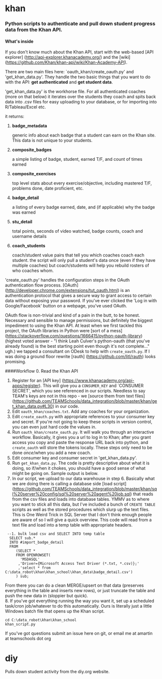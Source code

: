 # khan

### Python scripts to authenticate and pull down student progress data from the Khan API.

#### What's inside
If you don't know much about the Khan API, start with the web-based [API explorer] (http://api-explorer.khanacademy.org/) and the [wiki] (https://github.com/Khan/khan-api/wiki/Khan-Academy-API).


There are two main files here: `oauth_khan/create_oauth.py' and 'get_khan_data.py'.  They handle the two basic things that you want to do with the API: **get authenticated** and **get student data**.

'get_khan_data.py' is the workhorse file.  For all authenticated coaches (more on that below) it iterates over the students they coach and spits back data into .csv files for easy uploading to your database, or for importing into R/Tableau/Excel etc.  

it returns:

1. **badge_metadata**

   generic info about each badge that a student can earn on the Khan site.  This data is not unique to your students.
2. **composite_badges**

   a simple listing of badge, student, earned T/F, and count of times earned
3. **composite_exercises**

   top level stats about every exercise/objective, including mastered T/F, problems done, date proficient, etc.
4. **badge_detail**

   a listing of every badge earned, date, and (if applicable) why the badge was earned
5. **stu_detail**

   total points, seconds of video watched, badge counts, coach and username details
6. **coach_students**

   coach/student value pairs that tell you which coaches coach each student.  the script will only pull a student's data once (even if they have multiple coaches) but coach/students will help you rebuild rosters of who coaches whom.



'create_oauth.py' handles the configuration steps in the OAuth authentication flow process.  [OAuth] (http://developer.chrome.com/extensions/tut_oauth.html) is an authentication protocol that gives a secure way to grant access to certain data without exposing your password.  If you've ever clicked the 'Log in with Google/Facebook' button on a webpage, you've used OAuth.

OAuth flow is non-trivial and kind of a pain in the butt, to be honest.  Necessary and sensible to manage permissions, but definitely the biggest impediment to using the Khan API.  At least when we first tackled this project, the OAuth libraries in Python were [sort of a mess] (https://stackoverflow.com/questions/1666415/python-oauth-library) (highest voted answer - "I think Leah Culver's python-oauth (that you've already found) is the best starting point even though it's not complete..." ugh.) we tapped a consultant on ODesk to help with `create_oauth.py`.  If I was doing a ground floor rewrite [rauth] (https://github.com/litl/rauth) looks promising.

####Workflow
0. Read the Khan API
1. Register for an [API key] (https://www.khanacademy.org/api-apps/register).  This will give you a `CONSUMER_KEY`
and `CONSUMER SECRET', which you see referenced in our scripts.  Needless to say TEAM's keys are not in this repo - we [source them from text files] (https://github.com/TEAMSchools/data_integration/blob/master/khan/get_khan_data.py#L30) in our code.
2. Edit `oauth_khan/coaches.txt`.  Add any coaches for your organization.
3. Edit `create_oauth.py` with appropriate references to your consumer key and secret.  If you're not going to keep these scripts in version control, you can even just hard code the values in.
4. Run `oauth_khan/create_oauth.py`.  It will walk you through an interactive workflow.  Basically, it gives you a url to log in to Khan; after you grant access you copy and paste the response URL back into python, and `create_oauth` will store the tokens locally.  These steps only need to be done *once*/when you add a new coach.
5. Edit consumer key and consumer secret in 'get_khan_data.py'. 
6. Run `get_khan_data.py`.  The code is pretty descriptive about what it is doing, so if/when it chokes, you should have a good sense of what might be going on.  Sample output is below.
7.  In our script, we upload to our data warehouse in step 6.  Basically what we are doing there is calling a database side [load script] (https://github.com/TEAMSchools/data_integration/blob/master/khan/sql%20server%20config/sql%20server%20agent%20job.sql) that reads from the csv files and loads into database tables.  YMMV as to where you want to stick all this data, but I've included a bunch of `CREATE TABLE` scripts as well as the stored procedures which slurp up the text files.  This is  One Weird Trick in SQL Server that I don't think enough people are aware of so I will give a quick overview.  This code will read from a text file and load into a temp table with appropriate headers.
```
 --1. bulk load csv and SELECT INTO temp table
  SELECT sub.*
  INTO #import_badge_detail
  FROM
     (SELECT * 
     FROM OPENROWSET(
       'MSDASQL'
      ,'Driver={Microsoft Access Text Driver (*.txt, *.csv)};'
      ,'select * from C:\data_robot\khan\khan_school\khan_data\badge_detail.csv')
     ) sub;
```
From there you can do a clean MERGE/upsert on that data (preserves everything in the table and inserts new rows), or just truncate the table and push the new data in (sloppier but quick).  
8. If you've got everything running the way you want it, set up a scheduled task/cron job/whatever to do this automatically. 
Ours is literally just a little Windows batch file that opens up the Khan script.
```
cd C:\data_robot\khan\khan_school
khan_script.py
```

If you've got questions submit an issue here on git, or email me at amartin at teamschools dot org

# diy
Pulls down student activity from the diy.org website.
